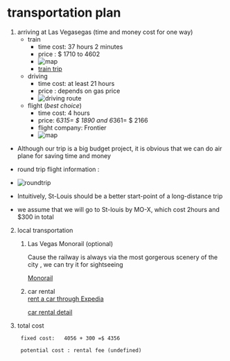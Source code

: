 # transportation plan 

1. arriving at Las Vegasegas (time and money cost for one way)
	* train     
	  * time cost: 37 hours 2 minutes 
	  * price : $ 1710 to 4602
	  * ![map](https://github.com/jjung759/cs4320-Trip-Project/blob/feature/transportation/pictures/train.jpg)	
      * [train trip](https://www.rome2rio.com/s/St-Louis/Las-Vegas)
	* driving 
	  * time cost: at least 21 hours
	  * price : depends on gas price
	  * ![driving route](https://github.com/jjung759/cs4320-Trip-Project/blob/feature/transportation/pictures/driving.jpg)
	* flight (*best choice*) 
	  * time cost: 4 hours
	  * price: 6*315= $ 1890 and  6*361= $ 2166 
	  * flight company: Frontier
	  * ![map](https://github.com/jjung759/cs4320-Trip-Project/blob/feature/transportation/pictures/STLtoLAS.jpg)
* Although our trip is a big budget project, it is obvious that we can do air plane for saving time and money 
	
* round trip flight information :
	
* ![roundtrip](https://github.com/jjung759/cs4320-Trip-Project/blob/feature/transportation/pictures/roundtrip.jpg)	

* Intuitively, St-Louis should be a better start-point of a long-distance trip 

* we assume that we will go to St-louis by MO-X, which cost 2hours and $300 in total

2. local transportation 
	1. Las Vegas Monorail (optional)
	
		Cause the railway is always via the most gorgerous scenery of the city , we can try it for sightseeing    
		
		[Monorail](https://www.lvmonorail.com/#)
	2. car rental  
		[rent a car through Expedia](https://www.expedia.com/Car-Rentals-In-Las-Vegas.d178276.Car-Rental-Guide?&langid=1033)
		
		[car rental detail](https://github.com/jjung759/cs4320-Trip-Project/blob/feature/rentalVehicles/rentalCar.md)
3. total cost

		fixed cost:   4056 + 300 =$ 4356
	
	    potential cost : rental fee (undefined)